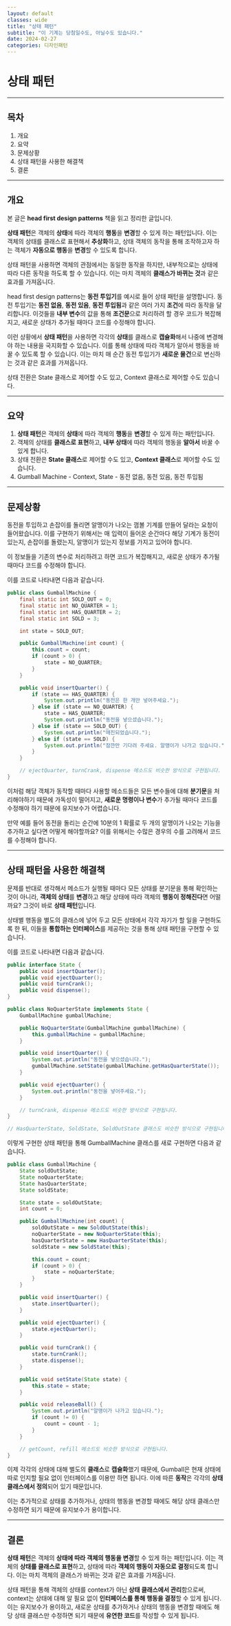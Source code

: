 ```yaml
---
layout: default
classes: wide
title: "상태 패턴"
subtitle: "이 기계는 당첨일수도, 아닐수도 있습니다."
date: 2024-02-27
categories: 디자인패턴
---
```


# 상태 패턴

---

## 목차

1. 개요
2. 요약
3. 문제상황
4. 상태 패턴을 사용한 해결책
5. 결론

---

## 개요

본 글은 **head first design patterns** 책을 읽고 정리한 글입니다.

**상태 패턴**은 객체의 **상태**에 따라 객체의 **행동**을 **변경**할 수 있게 하는 패턴입니다. 이는 객체의 상태를 클래스로 표현해서 **추상화**하고, 상태 객체의 동작을 통해 조작하고자 하는 객체가 **자동으로 행동**을 **변경**할 수 있도록 합니다.

상태 패턴을 사용하면 객체의 관점에서는 동일한 동작을 하지만, 내부적으로는 상태에 따라 다른 동작을 하도록 할 수 있습니다. 이는 마치 객체의 **클래스가 바뀌는 것**과 같은 효과를 가져옵니다.

head first design patterns는 **동전 투입기**를 예시로 들어 상태 패턴을 설명합니다. 동전 투입기는 **동전 없음**, **동전 있음**, **동전 투입됨**과 같은 여러 가지 **조건**에 따라 동작을 달리합니다. 이것들을 **내부 변수**의 값을 통해 **조건문**으로 처리하려 할 경우 코드가 복잡해지고, 새로운 상태가 추가될 때마다 코드를 수정해야 합니다.

이런 상황에서 **상태 패턴**을 사용하면 각각의 **상태**를 클래스로 **캡슐화**해서 나중에 변경해야 하는 내용을 국지화할 수 있습니다. 이를 통해 상태에 따라 객체가 알아서 행동을 바꿀 수 있도록 할 수 있습니다. 이는 마치 매 순간 동전 투입기가 **새로운 물건**으로 변신하는 것과 같은 효과를 가져옵니다.

상태 전환은 State 클래스로 제어할 수도 있고, Context 클래스로 제어할 수도 있습니다.

---

## 요약

1. **상태 패턴**은 객체의 **상태**에 따라 객체의 **행동**을 **변경**할 수 있게 하는 패턴입니다.
2. 객체의 상태를 **클래스로 표현**하고, **내부 상태**에 따라 객체의 행동을 **알아서** 바꿀 수 있게 합니다.
3. 상태 전환은 **State 클래스**로 제어할 수도 있고, **Context 클래스**로 제어할 수도 있습니다.
4. Gumball Machine - Context, State - 동전 없음, 동전 있음, 동전 투입됨

---

## 문제상황

동전을 투입하고 손잡이를 돌리면 알맹이가 나오는 껌볼 기계를 만들어 달라는 요청이 들어왔습니다. 이를 구현하기 위해서는 매 입력이 들어온 순간마다 해당 기계가 동전이 있는지, 손잡이를 돌렸는지, 알맹이가 있는지 정보를 가지고 있어야 합니다.

이 정보들을 기존의 변수로 처리하려고 하면 코드가 복잡해지고, 새로운 상태가 추가될 때마다 코드를 수정해야 합니다.

이를 코드로 나타내면 다음과 같습니다.

```java
public class GumballMachine {
    final static int SOLD_OUT = 0;
    final static int NO_QUARTER = 1;
    final static int HAS_QUARTER = 2;
    final static int SOLD = 3;

    int state = SOLD_OUT;

    public GumballMachine(int count) {
        this.count = count;
        if (count > 0) {
            state = NO_QUARTER;
        }
    }

    public void insertQuarter() {
        if (state == HAS_QUARTER) {
            System.out.println("동전은 한 개만 넣어주세요.");
        } else if (state == NO_QUARTER) {
            state = HAS_QUARTER;
            System.out.println("동전을 넣으셨습니다.");
        } else if (state == SOLD_OUT) {
            System.out.println("매진되었습니다.");
        } else if (state == SOLD) {
            System.out.println("잠깐만 기다려 주세요. 알맹이가 나가고 있습니다.");
        }
    }

    // ejectQuarter, turnCrank, dispense 메소드도 비슷한 방식으로 구현됩니다.
}
```

이처럼 해당 객체가 동작할 때마다 사용할 메소드들은 모든 변수들에 대해 **분기문**을 처리해야하기 때문에 가독성이 떨어지고, **새로운 명령이나 변수**가 추가될 때마다 코드를 수정해야 하기 때문에 유지보수가 어렵습니다.

만약 예를 들어 동전을 돌리는 순간에 10분의 1 확률로 두 개의 알맹이가 나오는 기능을 추가하고 싶다면 어떻게 해야할까요? 이를 위해서는 수많은 경우의 수를 고려해서 코드를 수정해야 합니다.

---

## 상태 패턴을 사용한 해결책

문제를 반대로 생각해서 메소드가 실행될 때마다 모든 상태를 분기문을 통해 확인하는 것이 아니라, **객체의 상태**를 **변경**하고 해당 상태에 따라 객체의 **행동이 정해진다**면 어떨까요? 그것이 바로 **상태 패턴**입니다.

상태별 행동을 별도의 클래스에 넣어 두고 모든 상태에서 각각 자기가 할 일을 구현하도록 한 뒤, 이들을 **통합하는 인터페이스**를 제공하는 것을 통해 상태 패턴을 구현할 수 있습니다.

이를 코드로 나타내면 다음과 같습니다.

```java
public interface State {
    public void insertQuarter();
    public void ejectQuarter();
    public void turnCrank();
    public void dispense();
}

public class NoQuarterState implements State {
    GumballMachine gumballMachine;

    public NoQuarterState(GumballMachine gumballMachine) {
        this.gumballMachine = gumballMachine;
    }

    public void insertQuarter() {
        System.out.println("동전을 넣으셨습니다.");
        gumballMachine.setState(gumballMachine.getHasQuarterState());
    }

    public void ejectQuarter() {
        System.out.println("동전을 넣어주세요.");
    }

    // turnCrank, dispense 메소드도 비슷한 방식으로 구현됩니다.
}

// HasQuarterState, SoldState, SoldOutState 클래스도 비슷한 방식으로 구현됩니다.
```

이렇게 구현한 상태 패턴을 통해 GumballMachine 클래스를 새로 구현하면 다음과 같습니다.

```java
public class GumballMachine {
    State soldOutState;
    State noQuarterState;
    State hasQuarterState;
    State soldState;

    State state = soldOutState;
    int count = 0;

    public GumballMachine(int count) {
        soldOutState = new SoldOutState(this);
        noQuarterState = new NoQuarterState(this);
        hasQuarterState = new HasQuarterState(this);
        soldState = new SoldState(this);

        this.count = count;
        if (count > 0) {
            state = noQuarterState;
        }
    }

    public void insertQuarter() {
        state.insertQuarter();
    }

    public void ejectQuarter() {
        state.ejectQuarter();
    }

    public void turnCrank() {
        state.turnCrank();
        state.dispense();
    }

    public void setState(State state) {
        this.state = state;
    }

    public void releaseBall() {
        System.out.println("알맹이가 나가고 있습니다.");
        if (count != 0) {
            count = count - 1;
        }
    }

    // getCount, refill 메소드도 비슷한 방식으로 구현됩니다.
}
```

이제 각각의 상태에 대해 별도의 **클래스**로 **캡슐화**했기 때문에, Gumball은 현재 상태에 따로 인지할 필요 없이 인터페이스를 이용만 하면 됩니다. 이에 따른 **동작**은 각각의 **상태 클래스에서 정의**되어 있기 때문입니다.

이는 추가적으로 상태를 추가하거나, 상태의 행동을 변경할 때에도 해당 상태 클래스만 수정하면 되기 때문에 유지보수가 용이합니다.

---

## 결론

**상태 패턴**은 객체의 **상태에 따라 객체의 행동을 변경**할 수 있게 하는 패턴입니다. 이는 객체의 **상태를 클래스로 표현**하고, 상태에 따라 **객체의 행동이 자동으로 결정**되도록 합니다. 이는 마치 객체의 클래스가 바뀌는 것과 같은 효과를 가져옵니다.

상태 패턴을 통해 객체의 상태를 context가 아닌 **상태 클래스에서 관리**함으로써, context는 상태에 대해 알 필요 없이 **인터페이스를 통해 행동을 결정**할 수 있게 됩니다. 이는 유지보수가 용이하고, 새로운 상태를 추가하거나 상태의 행동을 변경할 때에도 해당 상태 클래스만 수정하면 되기 때문에 **유연한 코드**를 작성할 수 있게 됩니다.